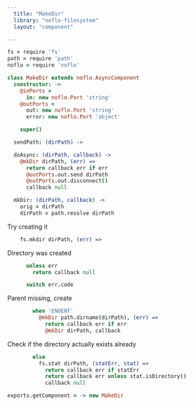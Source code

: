 ```yaml
---
  title: "MakeDir"
  library: "noflo-filesystem"
  layout: "component"

---
```


```coffeescript
fs = require 'fs'
path = require 'path'
noflo = require 'noflo'

class MakeDir extends noflo.AsyncComponent
  constructor: ->
    @inPorts =
      in: new noflo.Port 'string'
    @outPorts =
      out: new noflo.Port 'string'
      error: new noflo.Port 'object'

    super()

  sendPath: (dirPath) ->

  doAsync: (dirPath, callback) ->
    @mkDir dirPath, (err) =>
      return callback err if err
      @outPorts.out.send dirPath
      @outPorts.out.disconnect()
      callback null

  mkDir: (dirPath, callback) ->
    orig = dirPath
    dirPath = path.resolve dirPath

```
Try creating it

```coffeescript
    fs.mkdir dirPath, (err) =>
```
Directory was created

```coffeescript
      unless err
        return callback null

      switch err.code
```
Parent missing, create

```coffeescript
        when 'ENOENT'
          @mkDir path.dirname(dirPath), (err) =>
            return callback err if err
            @mkDir dirPath, callback

```
Check if the directory actually exists already

```coffeescript
        else
          fs.stat dirPath, (statErr, stat) =>
            return callback err if statErr
            return callback err unless stat.isDirectory()
            callback null

exports.getComponent = -> new MakeDir

```